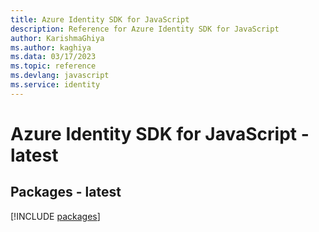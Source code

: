 ```yaml
---
title: Azure Identity SDK for JavaScript
description: Reference for Azure Identity SDK for JavaScript
author: KarishmaGhiya
ms.author: kaghiya
ms.data: 03/17/2023
ms.topic: reference
ms.devlang: javascript
ms.service: identity
---
```

# Azure Identity SDK for JavaScript - latest
## Packages - latest
[!INCLUDE [packages](identity-index.md)]